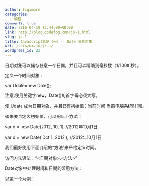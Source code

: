 ```yaml
---
author: liqimore
categories:
  - 编程
comments: true
date: 2016-04-10 23:44:00+00:00
link: http://blog.codefog.com/js-1.html
slug: js-1
title: Javascript笔记（一）-- Date 日期对象
url: /2016/04/10/js-1/
wordpress_id: 23
---
```



日期对象可以储存任意一个日期，并且可以精确到毫秒数（1/1000 秒）。




定义一个时间对象 :




var Udate=new Date();




注意:使用关键字new，Date()的首字母必须大写。  

使 Udate 成为日期对象，并且已有初始值：当前时间(当前电脑系统时间)。  

如果要自定义初始值，可以用以下方法：




var d = new Date(2012, 10, 1);  //2012年10月1日  

var d = new Date('Oct 1, 2012'); //2012年10月1日




我们最好使用下面介绍的“方法”来严格定义时间。  

访问方法语法：“<日期对象>.<方法>”  

Date对象中处理时间和日期的常用方法：




以第一个为例：




<!DOCTYPE html>  

<html>  

<head>  

<meta http-equiv="Content-Type" content="text/html; charset=utf-8" />  

<title>获得年份 </title>  

<script type="text/javascript">  

var mydate=new Date();  

var myyear = mydate.getFullYear();  

document.write("年份:"+myyear);  

</script>  

</head>  

<body>  

</body>  

</html>  




